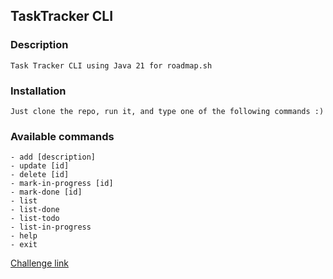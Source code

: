 ## TaskTracker CLI

### Description
```
Task Tracker CLI using Java 21 for roadmap.sh
```
### Installation

```
Just clone the repo, run it, and type one of the following commands :)
```

### Available commands

```
- add [description]
- update [id]
- delete [id]
- mark-in-progress [id]
- mark-done [id]
- list
- list-done
- list-todo
- list-in-progress
- help
- exit
```

[Challenge link](https://roadmap.sh/projects/task-tracker)
